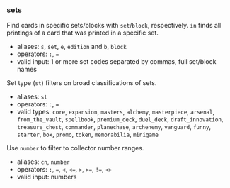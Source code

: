 ### sets

Find cards in specific sets/blocks with `set`/`block`, respectively.
`in` finds all printings of a card that was printed in a specific set. 
- aliases: `s`, `set`, `e`, `edition` and `b`, `block`
- operators: `:`, `=`
- valid input: 1 or more set codes separated by commas, full set/block names

Set type (`st`) filters on broad classifications of sets.
- aliases: `st`
- operators: `:`, `=`
- valid types: `core`, `expansion`, `masters`, `alchemy`, `masterpiece`, 
`arsenal`, `from_the_vault`, `spellbook`, `premium_deck`, `duel_deck`,
`draft_innovation`, `treasure_chest`, `commander`, `planechase`, `archenemy`,
`vanguard`, `funny`, `starter`, `box`, `promo`, `token`, `memorabilia`, `minigame`

Use `number` to filter to collector number ranges.
- aliases: `cn`, `number`
- operators: `:`, `=`, `<`, `<=`, `>`, `>=`, `!=`, `<>`
- valid input: numbers
